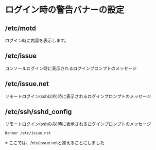 # ログイン時の警告バナーの設定
## /etc/motd
ログイン時に内容を表示します。
## /etc/issue
コンソールログイン時に表示されるログインプロンプトのメッセージ
## /etc/issue.net
リモートログイン(ssh以外)時に表示されるログインプロンプトのメッセージ
## /etc/ssh/sshd_config
リモートログイン(sshのみ)時に表示されるログインプロンプトのメッセージ
```
Banner /etc/issue.net
```
※ ここでは、/etc/issue.netと揃えることにしました
